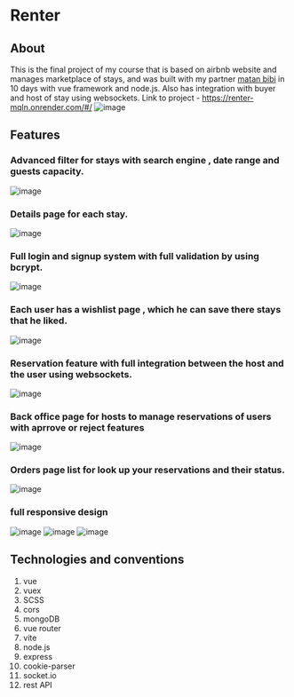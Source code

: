 # Renter
## About
This is the final project of my course that is based on airbnb website and manages
marketplace of stays, and was built with my partner [matan bibi](https://www.linkedin.com/in/matan-bibi-0a095624a/) in 10 days with vue
framework and node.js. Also has integration with buyer and host of stay using
websockets.
Link to project - https://renter-mqln.onrender.com/#/
![image](https://user-images.githubusercontent.com/114091759/224543030-6fe87c4f-db13-4bdd-b6b6-17f570af0a18.png)

## Features
### Advanced filter for stays with search engine , date range and guests capacity.
![image](https://user-images.githubusercontent.com/114091759/224543057-faa33b2d-6e0b-48e5-a71f-e127307d34fa.png)
### Details page for each stay.
![image](https://user-images.githubusercontent.com/114091759/224543378-7970f331-c18a-4a83-915e-51c8292fa4fb.png)
### Full login and signup system with full validation by using bcrypt. 
![image](https://user-images.githubusercontent.com/114091759/224543401-59b81f0a-3e89-4e0b-96d6-2c2189e5e531.png)
### Each user has a wishlist page , which he can save there stays that he liked.
![image](https://user-images.githubusercontent.com/114091759/224543131-97d26f01-1eac-4697-819d-026fb15682db.png)
### Reservation feature with full integration between the host and the user using websockets.
![image](https://user-images.githubusercontent.com/114091759/224543167-fe711561-7d70-4f5b-8339-286050875c3f.png)
### Back office page for hosts to manage reservations of users with aprrove or reject features
![image](https://user-images.githubusercontent.com/114091759/224543446-e1c3415c-6fe8-49ea-989e-f787f44268a5.png)
### Orders page list for look up your reservations and their status.
![image](https://user-images.githubusercontent.com/114091759/224543197-ddabed1c-87b9-400b-8415-4f96975e73ab.png)
### full responsive design
![image](https://user-images.githubusercontent.com/114091759/224543226-ba502a77-3379-496e-83a7-4e5edabc8684.png)
![image](https://user-images.githubusercontent.com/114091759/224543240-3f5bf1c2-e922-4443-b9a7-96e2f9b1a2ca.png)
![image](https://user-images.githubusercontent.com/114091759/224543255-f956adbc-6286-48da-8e52-42515d59f70a.png)

## Technologies and conventions
1. vue
2. vuex
3. SCSS
4. cors
5. mongoDB
6. vue router
7. vite
8. node.js
9. express
10. cookie-parser
11. socket.io
12. rest API

